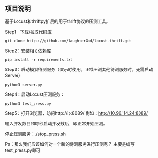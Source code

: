 ## 项目说明
基于Locust和thriftpy扩展的用于thrift协议的压测工具。

Step1：下载/拉取代码库
```
git clone https://github.com/laughterGod/locust-thrift.git
```

Step2：安装相关依赖库
```
pip install -r requirements.txt
```

Step3：启动模拟待测服务（演示时使用，正常压测其他待测服务时，无需启动Server）
```
python3 server.py
```

Step4：启动Locust压测服务：
```
python3 test_press.py
```

Step5：打开浏览器，访问http://ip:8089/   例如：http://10.96.114.24:8089/

输入并发数目和每秒启动并发数后，即正常开始压测。

停止压测服务：./stop_press.sh

Ps：那么我们应该如何对一个新的待测服务进行压测呢？
主要是编写test_press.py即可

